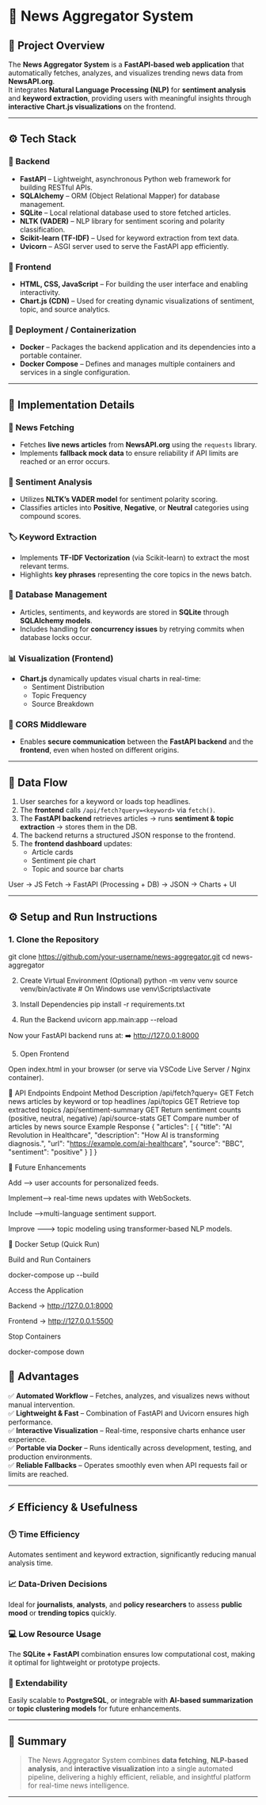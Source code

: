 # 🧠 News Aggregator System

## 📝 Project Overview

The **News Aggregator System** is a **FastAPI-based web application** that automatically fetches, analyzes, and visualizes trending news data from **NewsAPI.org**.  
It integrates **Natural Language Processing (NLP)** for **sentiment analysis** and **keyword extraction**, providing users with meaningful insights through **interactive Chart.js visualizations** on the frontend.

---

## ⚙️ Tech Stack

### 🔹 Backend

- **FastAPI** – Lightweight, asynchronous Python web framework for building RESTful APIs.  
- **SQLAlchemy** – ORM (Object Relational Mapper) for database management.  
- **SQLite** – Local relational database used to store fetched articles.  
- **NLTK (VADER)** – NLP library for sentiment scoring and polarity classification.  
- **Scikit-learn (TF-IDF)** – Used for keyword extraction from text data.  
- **Uvicorn** – ASGI server used to serve the FastAPI app efficiently.

### 🔹 Frontend

- **HTML, CSS, JavaScript** – For building the user interface and enabling interactivity.  
- **Chart.js (CDN)** – Used for creating dynamic visualizations of sentiment, topic, and source analytics.

### 🔹 Deployment / Containerization

- **Docker** – Packages the backend application and its dependencies into a portable container.  
- **Docker Compose** – Defines and manages multiple containers and services in a single configuration.

---

## 🧩 Implementation Details

### 📰 News Fetching

- Fetches **live news articles** from **NewsAPI.org** using the `requests` library.  
- Implements **fallback mock data** to ensure reliability if API limits are reached or an error occurs.

### 💬 Sentiment Analysis

- Utilizes **NLTK’s VADER model** for sentiment polarity scoring.  
- Classifies articles into **Positive**, **Negative**, or **Neutral** categories using compound scores.

### 🏷️ Keyword Extraction

- Implements **TF-IDF Vectorization** (via Scikit-learn) to extract the most relevant terms.  
- Highlights **key phrases** representing the core topics in the news batch.

### 💾 Database Management

- Articles, sentiments, and keywords are stored in **SQLite** through **SQLAlchemy models**.  
- Includes handling for **concurrency issues** by retrying commits when database locks occur.

### 📊 Visualization (Frontend)

- **Chart.js** dynamically updates visual charts in real-time:  
  - Sentiment Distribution  
  - Topic Frequency  
  - Source Breakdown  

### 🔐 CORS Middleware

- Enables **secure communication** between the **FastAPI backend** and the **frontend**, even when hosted on different origins.

---


## 🔄 Data Flow

1. User searches for a keyword or loads top headlines.  
2. The **frontend** calls `/api/fetch?query=<keyword>` via `fetch()`.  
3. The **FastAPI backend** retrieves articles → runs **sentiment & topic extraction** → stores them in the DB.  
4. The backend returns a structured JSON response to the frontend.  
5. The **frontend dashboard** updates:
   - Article cards  
   - Sentiment pie chart  
   - Topic and source bar charts  

User → JS Fetch → FastAPI (Processing + DB) → JSON → Charts + UI


---


## ⚙️ Setup and Run Instructions

### 1. Clone the Repository

git clone https://github.com/your-username/news-aggregator.git
cd news-aggregator

2. Create Virtual Environment (Optional)
python -m venv venv
source venv/bin/activate   # On Windows use venv\Scripts\activate

3. Install Dependencies
pip install -r requirements.txt

4. Run the Backend
uvicorn app.main:app --reload


Now your FastAPI backend runs at:
➡️ http://127.0.0.1:8000

5. Open Frontend

Open index.html in your browser (or serve via VSCode Live Server / Nginx container).

📡 API Endpoints
Endpoint	Method	Description
/api/fetch?query=<keyword>	GET	Fetch news articles by keyword or top headlines
/api/topics	GET	Retrieve top extracted topics
/api/sentiment-summary	GET	Return sentiment counts (positive, neutral, negative)
/api/source-stats	GET	Compare number of articles by news source
Example Response
{
  "articles": [
    {
      "title": "AI Revolution in Healthcare",
      "description": "How AI is transforming diagnosis.",
      "url": "https://example.com/ai-healthcare",
      "source": "BBC",
      "sentiment": "positive"
    }
  ]
}


🧠 Future Enhancements

Add --> user accounts for personalized feeds.

Implement--> real-time news updates with WebSockets.

Include -->multi-language sentiment support.

Improve ---> topic modeling using transformer-based NLP models.

🐳 Docker Setup (Quick Run)

Build and Run Containers

docker-compose up --build


Access the Application

Backend → http://127.0.0.1:8000

Frontend → http://127.0.0.1:5500

Stop Containers

docker-compose down

## 🚀 Advantages

✅ **Automated Workflow** – Fetches, analyzes, and visualizes news without manual intervention.  
✅ **Lightweight & Fast** – Combination of FastAPI and Uvicorn ensures high performance.  
✅ **Interactive Visualization** – Real-time, responsive charts enhance user experience.  
✅ **Portable via Docker** – Runs identically across development, testing, and production environments.  
✅ **Reliable Fallbacks** – Operates smoothly even when API requests fail or limits are reached.

---

## ⚡ Efficiency & Usefulness

### 🕒 Time Efficiency
Automates sentiment and keyword extraction, significantly reducing manual analysis time.

### 📈 Data-Driven Decisions
Ideal for **journalists**, **analysts**, and **policy researchers** to assess **public mood** or **trending topics** quickly.

### 💻 Low Resource Usage
The **SQLite + FastAPI** combination ensures low computational cost, making it optimal for lightweight or prototype projects.

### 🔁 Extendability
Easily scalable to **PostgreSQL**, or integrable with **AI-based summarization** or **topic clustering models** for future enhancements.

---

## 🧩 Summary

> The News Aggregator System combines **data fetching**, **NLP-based analysis**, and **interactive visualization** into a single automated pipeline, delivering a highly efficient, reliable, and insightful platform for real-time news intelligence.

---

